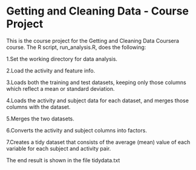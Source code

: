 # Getting and Cleaning Data - Course Project

This is the course project for the Getting and Cleaning Data Coursera course. The R script, run_analysis.R, does the following:

1.Set the working directory for data analysis.

2.Load the activity and feature info.

3.Loads both the training and test datasets, keeping only those columns which reflect a mean or standard deviation.

4.Loads the activity and subject data for each dataset, and merges those columns with the dataset.

5.Merges the two datasets.

6.Converts the activity and subject columns into factors.

7.Creates a tidy dataset that consists of the average (mean) value of each variable for each subject and activity pair.

The end result is shown in the file tidydata.txt

